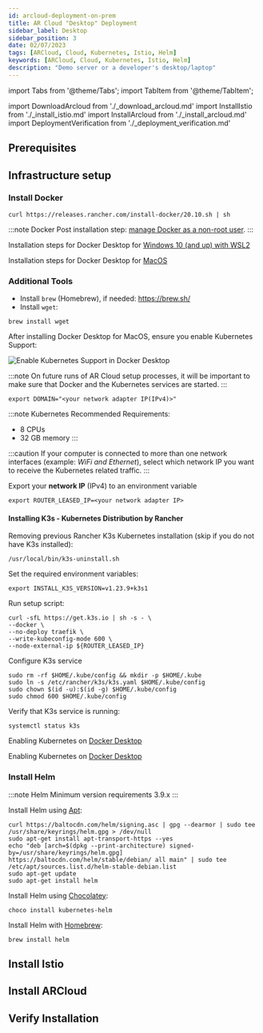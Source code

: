 ```yaml
---
id: arcloud-deployment-on-prem
title: AR Cloud "Desktop" Deployment
sidebar_label: Desktop
sidebar_position: 3
date: 02/07/2023
tags: [ARCloud, Cloud, Kubernetes, Istio, Helm]
keywords: [ARCloud, Cloud, Kubernetes, Istio, Helm]
description: "Demo server or a developer's desktop/laptop"
---
```

import Tabs from '@theme/Tabs';
import TabItem from '@theme/TabItem';

import DownloadArcloud from './_download_arcloud.md'
import InstallIstio from './_install_istio.md'
import InstallArcloud from './_install_arcloud.md'
import DeploymentVerification from './_deployment_verification.md'

## Prerequisites

## Infrastructure setup

### Install Docker

<Tabs groupId="operating-systems">
  <TabItem value="linux" label="Debian/Ubuntu" default>

```shell
curl https://releases.rancher.com/install-docker/20.10.sh | sh
```

:::note Docker
Post installation step: [manage Docker as a non-root user](https://docs.docker.com/engine/install/linux-postinstall/).
:::

  </TabItem>
  <TabItem value="windows" label="Windows">

Installation steps for Docker Desktop for [Windows 10 (and up) with WSL2](https://docs.docker.com/desktop/install/windows-install/)

  </TabItem>
  <TabItem value="macos" label="MacOS">

Installation steps for Docker Desktop for [MacOS](https://docs.docker.com/desktop/install/mac-install/)

### Additional Tools

- Install `brew` (Homebrew), if needed: https://brew.sh/
- Install `wget`:

```shell
brew install wget
```

After installing Docker Desktop for MacOS, ensure you enable Kubernetes Support:

![Enable Kubernetes Support in Docker Desktop](/img/arcloud/macos-docker-kubernetes.png)

:::note
On future runs of AR Cloud setup processes, it will be important to make sure that Docker and the Kubernetes services are started.
:::

  </TabItem>
</Tabs>

<DownloadArcloud />

```shell
export DOMAIN="<your network adapter IP(IPv4)>"
```

:::note Kubernetes
Recommended Requirements:

- 8 CPUs
- 32 GB memory
:::

:::caution
If your computer is connected to more than one network interfaces (example: *WiFi and Ethernet*), select which network IP you want to receive the Kubernetes related traffic.
:::

Export your **network IP** (IPv4) to an environment variable

```shell
export ROUTER_LEASED_IP=<your network adapter IP>
```

<Tabs groupId="operating-systems">
  <TabItem value="linux" label="Debian/Ubuntu" default>

#### Installing K3s - Kubernetes Distribution by Rancher

Removing previous Rancher K3s Kubernetes installation (skip if you do not have K3s installed):

```shell
/usr/local/bin/k3s-uninstall.sh
```

Set the required environment variables:

```shell
export INSTALL_K3S_VERSION=v1.23.9+k3s1
```

Run setup script:

```shell
curl -sfL https://get.k3s.io | sh -s - \
--docker \
--no-deploy traefik \
--write-kubeconfig-mode 600 \
--node-external-ip ${ROUTER_LEASED_IP}
```

Configure K3s service

```shell
sudo rm -rf $HOME/.kube/config && mkdir -p $HOME/.kube
sudo ln -s /etc/rancher/k3s/k3s.yaml $HOME/.kube/config
sudo chown $(id -u):$(id -g) $HOME/.kube/config
sudo chmod 600 $HOME/.kube/config
```

Verify that K3s service is running:

```shell
systemctl status k3s
```

  </TabItem>
  <TabItem value="windows" label="Windows">

Enabling Kubernetes on [Docker Desktop](https://docs.docker.com/desktop/kubernetes/)

  </TabItem>
  <TabItem value="macos" label="MacOS">

Enabling Kubernetes on [Docker Desktop](https://docs.docker.com/desktop/kubernetes/)

  </TabItem>
</Tabs>

### Install Helm

:::note Helm
Minimum version requirements 3.9.x
:::

<Tabs groupId="operating-systems">
  <TabItem value="linux" label="Debian/Ubuntu" default>

Install Helm using [Apt](https://helm.sh/docs/intro/install/#from-apt-debianubuntu):

```shell
curl https://baltocdn.com/helm/signing.asc | gpg --dearmor | sudo tee /usr/share/keyrings/helm.gpg > /dev/null
sudo apt-get install apt-transport-https --yes
echo "deb [arch=$(dpkg --print-architecture) signed-by=/usr/share/keyrings/helm.gpg] https://baltocdn.com/helm/stable/debian/ all main" | sudo tee /etc/apt/sources.list.d/helm-stable-debian.list
sudo apt-get update
sudo apt-get install helm
```

  </TabItem>
  <TabItem value="windows" label="Windows">

Install Helm using [Chocolatey](https://helm.sh/docs/intro/install/#from-chocolatey-windows):

```shell
choco install kubernetes-helm
```

  </TabItem>
  <TabItem value="macos" label="MacOS">

Install Helm with [Homebrew](https://helm.sh/docs/intro/install/#from-homebrew-macos):

```shell
brew install helm
```

  </TabItem>
</Tabs>

## Install Istio

<InstallIstio />

## Install ARCloud

<InstallArcloud />

## Verify Installation

<DeploymentVerification />

